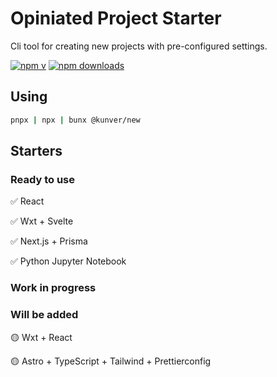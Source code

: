 # Opiniated Project Starter

Cli tool for creating new projects with pre-configured settings.

[![npm v](https://img.shields.io/npm/v/@kunver/new)](https://www.npmjs.com/package/@kunver/new)
[![npm downloads](https://img.shields.io/npm/dm/@kunver/new)](https://www.npmjs.com/package/@kunver/new)

## Using

```bash
pnpx | npx | bunx @kunver/new
```

## Starters

### Ready to use

✅ React

✅ Wxt + Svelte

✅ Next.js + Prisma

✅ Python Jupyter Notebook

### Work in progress

### Will be added

🟡 Wxt + React

🟡 Astro + TypeScript + Tailwind + Prettierconfig
